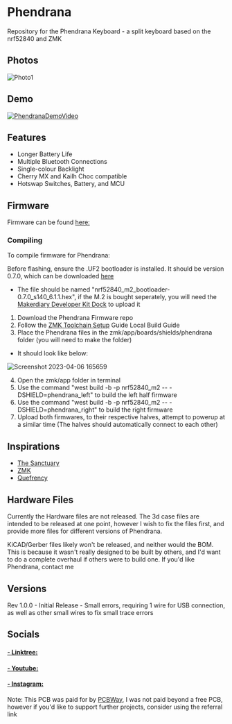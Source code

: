 # Phendrana
Repository for the Phendrana Keyboard - a split keyboard based on the nrf52840 and ZMK
## Photos
![Photo1](/Photos/20230405_115505.jpg)
## Demo

[![PhendranaDemoVideo](https://img.youtube.com/vi/Mj67zJ9yEYU/0.jpg)](https://youtu.be/Mj67zJ9yEYU)

## Features
- Longer Battery Life
- Multiple Bluetooth Connections
- Single-colour Backlight
- Cherry MX and Kailh Choc compatible
- Hotswap Switches, Battery, and MCU

## Firmware
Firmware can be found [here:](https://github.com/LegoRocket/Phendrana-ZMK)

### Compiling
To compile firmware for Phendrana:

Before flashing, ensure the .UF2 bootloader is installed. It should be version 0.7.0, which can be downloaded [here](https://github.com/adafruit/Adafruit_nRF52_Bootloader/releases/tag/0.7.0)
- The file should be named "nrf52840_m2_bootloader-0.7.0_s140_6.1.1.hex", if the M.2 is bought seperately, you will need the [Makerdiary Developer Kit Dock](https://makerdiary.com/products/nrf52840-m2-developer-kit) to upload it
1. Download the Phendrana Firmware repo
2. Follow the [ZMK Toolchain Setup](https://zmk.dev/docs/development/setup) Guide Local Build Guide
3. Place the Phendrana files in the zmk/app/boards/shields/phendrana folder (you will need to make the folder)
  - It should look like below:

![Screenshot 2023-04-06 165659](https://user-images.githubusercontent.com/31601733/230492485-16127788-ba0f-4520-8b1a-653b06c67110.png)

4. Open the zmk/app folder in terminal
5. Use the command "west build -b -p nrf52840_m2 -- -DSHIELD=phendrana_left" to build the left half firmware
6. Use the command "west build -b -p nrf52840_m2 -- -DSHIELD=phendrana_right" to build the right firmware
7. Upload both firmwares, to their respective halves, attempt to powerup at a similar time (The halves should automatically connect to each other)

## Inspirations
- [The Sanctuary](https://github.com/LegoRocket/Sanctuary-Keyboard-Hardware)
- [ZMK](https://zmk.dev/)
- [Quefrency](https://keeb.io/collections/quefrency-split-staggered-65-keyboard)

## Hardware Files

Currently the Hardware files are not released. The 3d case files are intended to be released at one point, however I wish to fix the files first, and provide more files for different versions of Phendrana.

KiCAD/Gerber files likely won't be released, and neither would the BOM. This is because it wasn't really designed to be built by others, and I'd want to do a complete overhaul if others were to build one. If you'd like Phendrana, contact me

## Versions
Rev 1.0.0 - Initial Release - Small errors, requiring 1 wire for USB connection, as well as other small wires to fix small trace errors

## Socials
#### [- Linktree:](https://linktr.ee/Lego_Rocket)
#### [- Youtube:](https://rebrickable.com/users/Lego_Rocket/)
#### [- Instagram:](https://www.instagram.com/lego_rocket_08/)

Note: This PCB was paid for by [PCBWay](https://pcbway.com/g/plrRz7), I was not paid beyond a free PCB, however if you'd like to support further projects, consider using the referral link 
